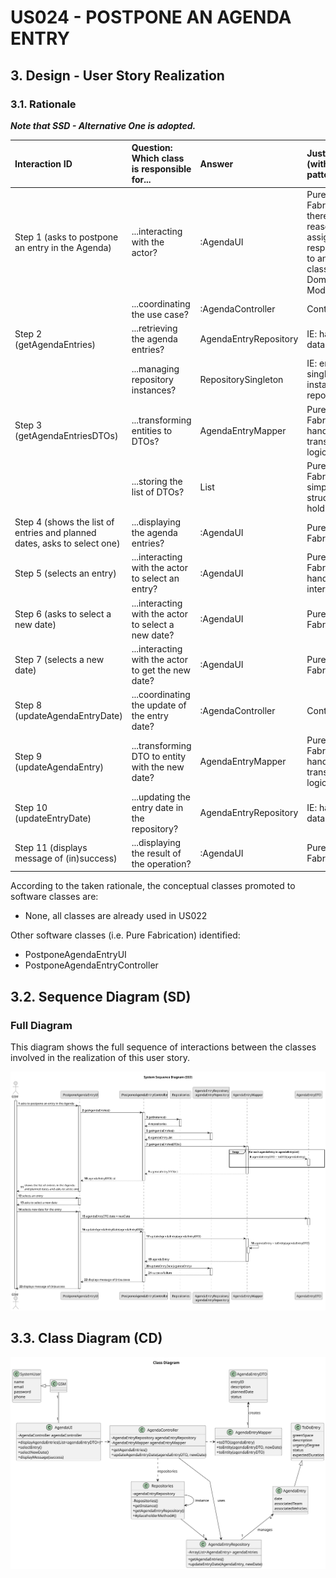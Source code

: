 # US024 - POSTPONE AN AGENDA ENTRY

## 3. Design - User Story Realization 

### 3.1. Rationale

_**Note that SSD - Alternative One is adopted.**_

| Interaction ID                                                                                                     | Question: Which class is responsible for...                | Answer                          | Justification (with patterns)                                                                                            |
|:-------------------------------------------------------------------------------------------------------------------|:-----------------------------------------------------------|:--------------------------------|:-------------------------------------------------------------------------------------------------------------------------|
| Step 1 (asks to postpone an entry in the Agenda)                                                                  | ...interacting with the actor?                             | :AgendaUI                       | Pure Fabrication: there is no reason to assign this responsibility to any existing class in the Domain Model.            |
|                                                                                                                    | ...coordinating the use case?                              | :AgendaController               | Controller                                                                                                               |
| Step 2 (getAgendaEntries)                                                                                          | ...retrieving the agenda entries?                          | AgendaEntryRepository           | IE: has the data                                                                                                         |
|                                                                                                                    | ...managing repository instances?                          | RepositorySingleton             | IE: ensures a single instance of repositories                                                                            |
| Step 3 (getAgendaEntriesDTOs)                                                                                      | ...transforming entities to DTOs?                          | AgendaEntryMapper               | Pure Fabrication: handles transformation logic                                                                            |
|                                                                                                                    | ...storing the list of DTOs?                               | List<AgendaEntryDTO>            | Pure Fabrication: simple data structure to hold DTOs                                                                     |
| Step 4 (shows the list of entries and planned dates, asks to select one)                                           | ...displaying the agenda entries?                          | :AgendaUI                       | Pure Fabrication                                                                                                         |
| Step 5 (selects an entry)                                                                                          | ...interacting with the actor to select an entry?          | :AgendaUI                       | Pure Fabrication: handles UI interaction                                                                                 |
| Step 6 (asks to select a new date)                                                                                 | ...interacting with the actor to select a new date?        | :AgendaUI                       | Pure Fabrication                                                                                                         |
| Step 7 (selects a new date)                                                                                        | ...interacting with the actor to get the new date?         | :AgendaUI                       | Pure Fabrication                                                                                                         |
| Step 8 (updateAgendaEntryDate)                                                                                     | ...coordinating the update of the entry date?              | :AgendaController               | Controller                                                                                                               |
| Step 9 (updateAgendaEntry)                                                                                        | ...transforming DTO to entity with the new date?           | AgendaEntryMapper               | Pure Fabrication: handles transformation logic                                                                            |
| Step 10 (updateEntryDate)                                                                                         | ...updating the entry date in the repository?              | AgendaEntryRepository           | IE: has the data                                                                                                         |
| Step 11 (displays message of (in)success)                                                                         | ...displaying the result of the operation?                 | :AgendaUI                       | Pure Fabrication                                                                                                         |

According to the taken rationale, the conceptual classes promoted to software classes are: 


* None, all classes are already used in US022


Other software classes (i.e. Pure Fabrication) identified: 

*  PostponeAgendaEntryUI
*  PostponeAgendaEntryController


## 3.2. Sequence Diagram (SD)
### Full Diagram

This diagram shows the full sequence of interactions between the classes involved in the realization of this user story.

![Sequence Diagram - Full](svg/us024-sequence-diagram-full-System_Sequence_Diagram__SSD_.svg)

## 3.3. Class Diagram (CD)

![Class Diagram](svg/us024-class-diagram-Class_Diagram.svg)